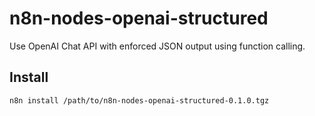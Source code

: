 # n8n-nodes-openai-structured

Use OpenAI Chat API with enforced JSON output using function calling.

## Install

```bash
n8n install /path/to/n8n-nodes-openai-structured-0.1.0.tgz
```
